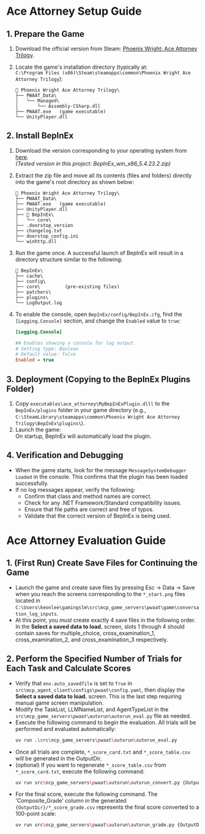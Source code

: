 # Ace Attorney Setup Guide

## 1. Prepare the Game
1. Download the official version from Steam: [Phoenix Wright: Ace Attorney Trilogy](https://store.steampowered.com/app/787480/Phoenix_Wright_Ace_Attorney_Trilogy/).
2. Locate the game's installation directory (typically at:  
   `C:\Program Files (x86)\Steam\steamapps\common\Phoenix Wright Ace Attorney Trilogy`):

   ```
   📂 Phoenix Wright Ace Attorney Trilogy\
   ├── PWAAT_Data\
   │   └── Managed\
   │       └── Assembly-CSharp.dll
   ├── PWAAT.exe   (game executable)
   └── UnityPlayer.dll
   ```

## 2. Install BepInEx
1. Download the version corresponding to your operating system from [here](https://github.com/BepInEx/BepInEx/releases/tag/v5.4.23.2).  
   *(Tested version in this project: BepInEx_win_x86_5.4.23.2.zip)*
2. Extract the zip file and move all its contents (files and folders) directly into the game's root directory as shown below:

   ```
   📂 Phoenix Wright Ace Attorney Trilogy\
   ├── PWAAT_Data\
   ├── PWAAT.exe   (game executable)
   ├── UnityPlayer.dll
   ├── 📂 BepInEx\
   │   └── core\
   ├── .doorstop_version
   ├── changelog.txt
   ├── doorstop_config.ini
   └── winhttp.dll
   ```

3. Run the game once. A successful launch of BepInEx will result in a directory structure similar to the following:

   ```
   📂 BepInEx\
   ├── cache\
   ├── config\
   ├── core\         (pre-existing files)
   ├── patchers\
   ├── plugins\
   └── LogOutput.log
   ```

4. To enable the console, open `BepInEx/config/BepInEx.cfg`, find the `[Logging.Console]` section, and change the `Enabled` value to `true`: 
   ```ini
   [Logging.Console]

   ## Enables showing a console for log output.
   # Setting type: Boolean
   # Default value: false
   Enabled = true
   ```

## 3. Deployment (Copying to the BepInEx Plugins Folder)
1. Copy `executables\ace_attorney\MyBepInExPlugin.dlll` to the `BepInEx/plugins` folder in your game directory (e.g., `C:\SteamLibrary\steamapps\common\Phoenix Wright Ace Attorney Trilogy\BepInEx\plugins\`).
2. Launch the game:  
   On startup, BepInEx will automatically load the plugin.

## 4. Verification and Debugging
- When the game starts, look for the message `MessageSystemDebugger Loaded` in the console. This confirms that the plugin has been loaded successfully.
- If no log messages appear, verify the following:
  - Confirm that class and method names are correct.
  - Check for any .NET Framework/Standard compatibility issues.
  - Ensure that file paths are correct and free of typos.
  - Validate that the correct version of BepInEx is being used.

# Ace Attorney Evaluation Guide

## 1. (First Run) Create Save Files for Continuing the Game
- Launch the game and create save files by pressing Esc -> Data -> Save when you reach the screens corresponding to the `*_start.png` files located in `C:\Users\keonlee\gamingslm\src\mcp_game_servers\pwaat\game\conversation_log_inputs`.
- At this point, you *must* create exactly 4 save files in the following order. In the **Select a saved data to load.** screen, slots 1 through 4 should contain saves for multiple_choice, cross_examination_1, cross_examination_2, and cross_examination_3 respectively.

## 2. Perform the Specified Number of Trials for Each Task and Calculate Scores
- Verify that `env.auto_savedfile` is set to `True` in `src\mcp_agent_client\configs\pwaat\config.yaml`, then display the **Select a saved data to load.** screen. This is the last step requiring manual game screen manipulation.
- Modify the TaskList, LLMNameList, and AgentTypeList in the `src\mcp_game_servers\pwaat\autorun\autorun_eval.py` file as needed.
- Execute the following command to begin the evaluation. All trials will be performed and evaluated automatically:
  ```bash
  uv run .\src\mcp_game_servers\pwaat\autorun\autorun_eval.py
  ```
- Once all trials are complete, `*_score_card.txt` and `*_score_table.csv` will be generated in the OutputDir.
- (optional) If you want to regenerate `*_score_table.csv` from `*_score_card.txt`, execute the following command:
  ```bash
  uv run src\mcp_game_servers\pwaat\autorun\autorun_convert.py {OutputDir}/*_score_card.txt
  ```
- For the final score, execute the following command. The 'Composite_Grade' column in the generated `{OutputDir}/*_score_grade.csv` represents the final score converted to a 100-point scale:
  ```bash
  uv run src\mcp_game_servers\pwaat\autorun\autorun_grade.py {OutputDir}/*_score_table.csv
  ```
